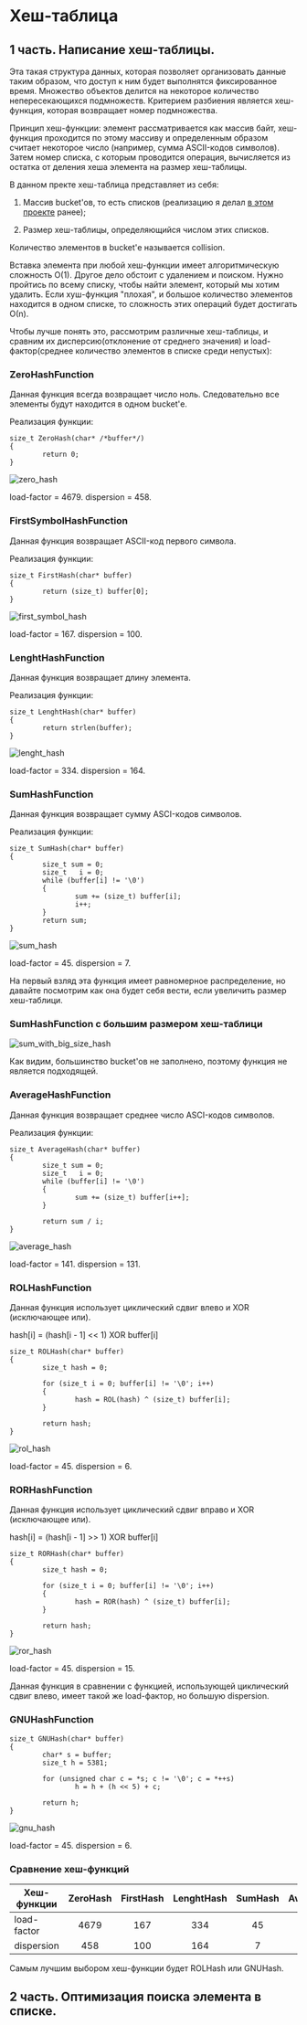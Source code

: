 #  Хеш-таблица
## 1 часть. Написание хеш-таблицы.

Эта такая структура данных, которая позволяет организовать данные таким образом, что доступ к ним будет выполнятся фиксированное время. Множество объектов делится на некоторое количество непересекающихся подмножеств. Критерием разбиения является хеш-функция, которая возвращает номер подмножества. 

Принцип хеш-функции: 
элемент рассматривается как массив байт, хеш-функция проходится по этому массиву и определенным образом считает некоторое число (например, сумма ASCII-кодов символов). Затем номер списка, с которым проводится операция, вычисляется из остатка от деления хеша элемента на размер хеш-таблицы.

В данном пректе хеш-таблица представляет из себя:
        
1. Массив bucket'ов, то есть списков (реализацию я делал [в этом проекте](https://github.com/ask0later/List.git) ранее);
        
2. Размер хеш-таблицы, определяющийся числом этих списков. 

Количество элементов в bucket'е называется collision.

Вставка элемента при любой хеш-функции имеет алгоритмическую сложность О(1). 
Другое дело обстоит с удалением и поиском. Нужно пройтись по всему списку, чтобы найти элемент, который мы хотим удалить. Если хуш-функция "плохая", и большое количество элементов находится в одном списке, то сложность этих операций будет достигать О(n).

Чтобы лучше понять это, рассмотрим различные хеш-таблицы, и сравним их дисперсию(отклонение от среднего значения) и load-фактор(среднее количество элементов в списке среди непустых):

### ZeroHashFunction
Данная функция всегда возвращает число ноль. Следовательно все элементы будут находится в одном bucket'е.

Реализация функции:
~~~
size_t ZeroHash(char* /*buffer*/)
{
        return 0;
}
~~~

![zero_hash](https://github.com/ask0later/hash_table/blob/1f4f591cee359f590a712a751f5bc399fa4e8812/image/Zero_HashFunction.png)

load-factor = 4679. dispersion = 458.


### FirstSymbolHashFunction
Данная функция возвращает ASCII-код первого символа.

Реализация функции:
~~~
size_t FirstHash(char* buffer)
{
        return (size_t) buffer[0];
}
~~~

![first_symbol_hash](https://github.com/ask0later/hash_table/blob/1f4f591cee359f590a712a751f5bc399fa4e8812/image/ASCII_code_first_symbol_HashFunction.png)

load-factor = 167. dispersion = 100.


### LenghtHashFunction
Данная функция возвращает длину элемента.

Реализация функции:
~~~
size_t LenghtHash(char* buffer)
{
        return strlen(buffer);
}
~~~

![lenght_hash](https://github.com/ask0later/hash_table/blob/1f4f591cee359f590a712a751f5bc399fa4e8812/image/Lenght_HashFunction.png)

load-factor = 334. dispersion = 164.


### SumHashFunction
Данная функция возвращает сумму ASCI-кодов символов.

Реализация функции:
~~~
size_t SumHash(char* buffer)
{
        size_t sum = 0;
        size_t   i = 0;
        while (buffer[i] != '\0')
        {
                sum += (size_t) buffer[i];
                i++;
        }
        return sum;
}
~~~

![sum_hash](https://github.com/ask0later/hash_table/blob/1f4f591cee359f590a712a751f5bc399fa4e8812/image/Symbol_Sum_HashFunction.png)

load-factor = 45. dispersion = 7.

На первый взляд эта функция имеет равномерное распределение, но давайте посмотрим как она будет себя вести, если увеличить размер хеш-таблици.

### SumHashFunction c большим размером хеш-таблици

![sum_with_big_size_hash](https://github.com/ask0later/hash_table/blob/fbdea56c887895f8a80b9a854d3db108dcefccc7/image/Sum_HashFunction_Big_size.png)

Как видим, большинство bucket'ов не заполнено, поэтому функция не является подходящей.



### AverageHashFunction
Данная функция возвращает среднее число ASCI-кодов символов.

Реализация функции:
~~~
size_t AverageHash(char* buffer)
{
        size_t sum = 0;
        size_t   i = 0;
        while (buffer[i] != '\0')
        {
                sum += (size_t) buffer[i++];
        }

        return sum / i;
}
~~~

![average_hash](https://github.com/ask0later/hash_table/blob/b482ea65fe5d105a4e427337b9f87878191b21fd/image/Average_HashFunction.png)

load-factor = 141. dispersion = 131.

### ROLHashFunction
Данная функция использует циклический сдвиг влево и XOR (исключающее или).

hash[i] = (hash[i - 1] << 1) XOR buffer[i]
~~~
size_t ROLHash(char* buffer)
{
        size_t hash = 0;

        for (size_t i = 0; buffer[i] != '\0'; i++)
        {
                hash = ROL(hash) ^ (size_t) buffer[i];
        }
        
        return hash;
}
~~~

![rol_hash](https://github.com/ask0later/hash_table/blob/1f4f591cee359f590a712a751f5bc399fa4e8812/image/ROL_HashFunction.png)

load-factor = 45. dispersion = 6.

### RORHashFunction
Данная функция использует циклический сдвиг вправо и XOR (исключающее или).

hash[i] = (hash[i - 1] >> 1) XOR buffer[i]
~~~
size_t RORHash(char* buffer)
{
        size_t hash = 0;

        for (size_t i = 0; buffer[i] != '\0'; i++)
        {
                hash = ROR(hash) ^ (size_t) buffer[i];
        }

        return hash;
}
~~~
![ror_hash](https://github.com/ask0later/hash_table/blob/1f4f591cee359f590a712a751f5bc399fa4e8812/image/ROR_HashFunction.png)

load-factor = 45. dispersion = 15.

Данная функция в сравнении с функцией, использующей циклический сдвиг влево, имеет такой же load-фактор, но большую dispersion.

### GNUHashFunction

~~~
size_t GNUHash(char* buffer)
{
        char* s = buffer;
        size_t h = 5381;

        for (unsigned char c = *s; c != '\0'; c = *++s)
                h = h + (h << 5) + c;

        return h;
}
~~~

![gnu_hash](https://github.com/ask0later/hash_table/blob/1f4f591cee359f590a712a751f5bc399fa4e8812/image/GNU_HashFunction.png)

load-factor = 45. dispersion = 6.

### Сравнение хеш-функций
 
| Хеш-функции | ZeroHash | FirstHash | LenghtHash | SumHash | AverageHash | ROLHash | RORHash | GNUHash|
| ------      | :------: | :-------: | :--------: | :-----: | :---------: | :-----: | :------:|:------:| 
| load-factor |   4679   |    167    |    334     |    45   |     141     |    45   |    45   |   45   |
| dispersion  |    458   |    100    |    164     |     7   |     131     |     6   |    15   |    6   |

Самым лучшим выбором хеш-функции будет ROLHash или GNUHash.


## 2 часть. Оптимизация поиска элемента в списке.
